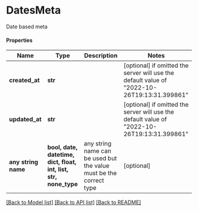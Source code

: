 # DatesMeta

Date based meta

#### Properties
Name | Type | Description | Notes
------------ | ------------- | ------------- | -------------
**created_at** | **str** |  | [optional]  if omitted the server will use the default value of "2022-10-26T19:13:31.399861"
**updated_at** | **str** |  | [optional]  if omitted the server will use the default value of "2022-10-26T19:13:31.399861"
**any string name** | **bool, date, datetime, dict, float, int, list, str, none_type** | any string name can be used but the value must be the correct type | [optional]

[[Back to Model list]](../README.md#documentation-for-models) [[Back to API list]](../README.md#documentation-for-api-endpoints) [[Back to README]](../README.md)

